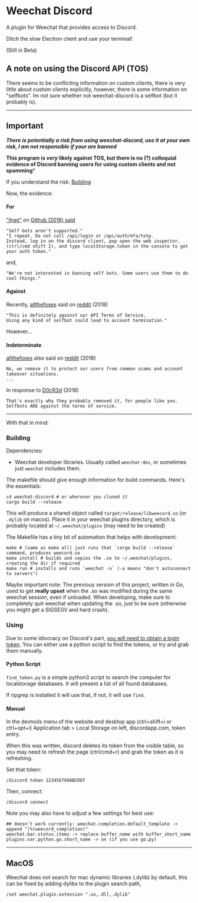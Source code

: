 Weechat Discord
===============

A plugin for Weechat that provides access to Discord.

Ditch the slow Electron client and use your terminal!

(Still in Beta)

## A note on using the Discord API (TOS)

There seems to be conflicting information on custom clients, there is very little about custom clients explicitly, however, there is some information on "selfbots". Im not sure whether not weechat-discord is a selfbot (but it probably is).

---

## Important

***There is potentially a risk from using weechat-discord, use it at your own risk, I am not responsible if your are banned***

**This program is _very_ likely against TOS, but there is no (?) colloquial evidence of Discord banning users for using custom clients and not spamming***

If you understand the risk: <a href="#building">Building</a>

Now, the evidence:

#### For

["jhgg"](https://github.com/jhgg) on [Github (2016) said](https://github.com/discordapp/discord-api-docs/issues/69)

```
"Self bots aren't supported."
"I repeat. Do not call /api/login or /api/auth/mfa/totp. 
Instead, log in on the discord client, pop open the web inspector, (ctrl/cmd shift I), and type localStorage.token in the console to get your auth token."
```

and,
```
"We're not interested in banning self bots. Some users use them to do cool things."
```

#### Against

Recently, [allthefoxes](https://www.reddit.com/user/allthefoxes) said on [reddit](https://www.reddit.com/r/discordapp/comments/9435e8/discord_wont_let_you_have_your_own_token/e3ifppw) (2018)

```
"This is definitely against our API Terms of Service.
Using any kind of selfbot could lead to account termination."
```

However...

#### Indeterminate

[allthefoxes](https://www.reddit.com/user/allthefoxes) _also_ said on [reddit](https://www.reddit.com/r/discordapp/comments/9435e8/discord_wont_let_you_have_your_own_token/e3ifppw) (2018)

```
No, we remove it to protect our users from common scams and account takeover situations.
...
```

In response to [D0cR3d](https://www.reddit.com/user/D0cR3d) (2018)
```
That's exactly why they probably removed it, for people like you. Selfbots ARE against the terms of service.
```

---


With that in mind:

### Building

Dependencies:

* Weechat developer libraries. Usually called `weechat-dev`, or sometimes just `weechat` includes them.

The makefile should give enough information for build commands. Here's the essentials:

    cd weechat-discord # or wherever you cloned it
    cargo build --release

This will produce a shared object called `target/release/libweecord.so` (or `.dylib` on macos). Place it in your weechat plugins directory, which is probably located at `~/.weechat/plugins` (may need to be created)

The Makefile has a tiny bit of automation that helps with development:

    make # (same as make all) just runs that `cargo build --release` command, produces weecord.so
    make install # builds and copies the .so to ~/.weechat/plugins, creating the dir if required
    make run # installs and runs `weechat -a` (-a means "don't autoconnect to servers")

Maybe important note: The previous version of this project, written in Go, used to get **really upset** when the .so was modified during the same weechat session, even if unloaded. When developing, make sure to completely quit weechat when updating the .so, just to be sure (otherwise you might get a SIGSEGV and hard crash).


### Using

Due to some idiocracy on Discord's part, [you will need to obtain a login token](https://github.com/hammerandchisel/discord-api-docs/issues/69#issuecomment-223886862). 
You can either use a python script to find the tokens, or try and grab them manually.

#### Python Script

`find_token.py` is a simple python3 script to search the computer for localstorage databases. It will present a list of all found databases.

If ripgrep is installed it will use that, if not, it will use `find`.


#### Manual

In the devtools menu of the website and desktop app (ctrl+shift+i or ctrl+opt+i) Application tab > Local Storage on left, discordapp.com, token entry.

When this was written, discord deletes its token from the visible table, so you may need to refresh the page (ctrl/cmd+r) and grab the token as it is refreshing.

Set that token:

    /discord token 123456789ABCDEF

Then, connect:

    /discord connect

Note you may also have to adjust a few settings for best use:

    ## doesn't work currently: weechat.completion.default_template -> append "|%(weecord_completion)"
    weechat.bar.status.items -> replace buffer_name with buffer_short_name
    plugins.var.python.go.short_name -> on (if you use go.py)

---

## MacOS

Weechat does not search for mac dynamic libraries (.dylib) by default, this can be fixed by adding dylibs to the plugin search path,

```
/set weechat.plugin.extension ".so,.dll,.dylib"
```